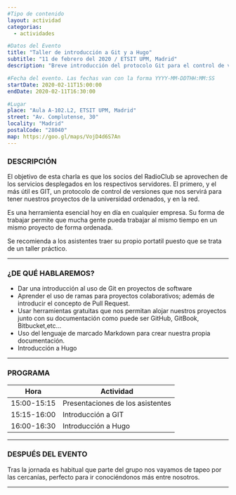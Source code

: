 ```yaml
---
#Tipo de contenido
layout: actividad
categorias:
  - actividades

#Datos del Evento
title: "Taller de introducción a Git y a Hugo"
subtitle: "11 de febrero del 2020 / ETSIT UPM, Madrid"
description: "Breve introducción del protocolo Git para el control de versiones en nuestros proyectos de la universidad, y una iniciación al software Hugo para crear blogs"   #Descripción para el correo electrónico

#Fecha del evento. Las fechas van con la forma YYYY-MM-DDTHH:MM:SS
startDate: 2020-02-11T15:00:00
endDate: 2020-02-11T16:30:00

#Lugar
place: "Aula A-102.L2, ETSIT UPM, Madrid"
street: "Av. Complutense, 30"
locality: "Madrid"
postalCode: "28040"
map: https://goo.gl/maps/VojD4d6S7An
---
```


### DESCRIPCIÓN

El objetivo de esta charla es que los socios del RadioClub se aprovechen de los servicios desplegados en los respectivos servidores. El primero, y el más útil es GIT, un protocolo de control de versiones que nos servirá para tener nuestros proyectos de la universidad ordenados, y en la red.

Es una herramienta esencial hoy en día en cualquier empresa. Su forma de trabajar permite que mucha gente pueda trabajar al mismo tiempo en un mismo proyecto de forma ordenada.

Se recomienda a los asistentes traer su propio portatil puesto que se trata de un taller práctico.

---

### ¿DE QUÉ HABLAREMOS?

* Dar una introducción al uso de Git en proyectos de software
* Aprender el uso de ramas para proyectos colaborativos; además de introducir el concepto de Pull Request.
* Usar herramientas gratuitas que nos permitan alojar nuestros proyectos junto con su documentación como puede ser GitHub, GitBook, Bitbucket,etc…
* Uso del lenguaje de marcado Markdown para crear nuestra propia documentación.
* Introducción a Hugo

---

### PROGRAMA

| Hora | Actividad |
|---|---|
| 15:00-15:15   | Presentaciones de los asistentes  |
| 15:15-16:00   | Introducción a GIT |
| 16:00-16:30   | Introducción a Hugo |

---

### DESPUÉS DEL EVENTO

Tras la jornada es habitual que parte del grupo nos vayamos de tapeo por las cercanías, perfecto para ir conociéndonos más entre nosotros.

---
